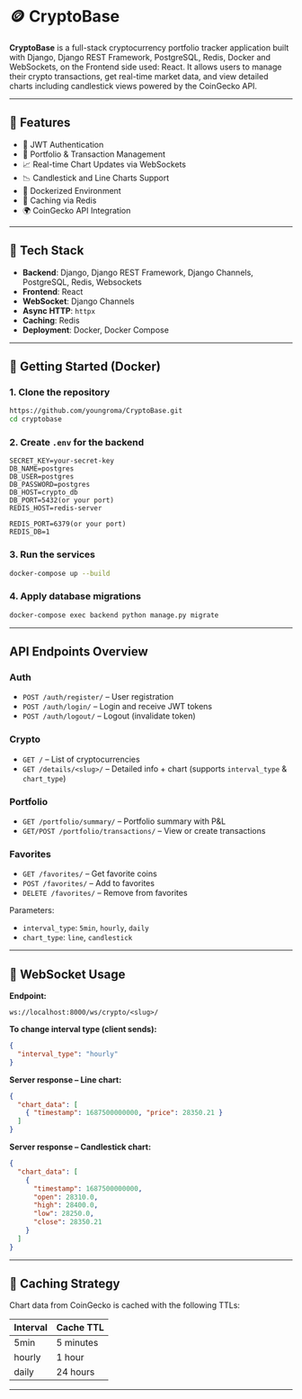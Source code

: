 # 🪙 CryptoBase

**CryptoBase** is a full-stack cryptocurrency portfolio tracker application built with Django, Django REST Framework, PostgreSQL, Redis, Docker and WebSockets, on the Frontend side used: React. It allows users to manage their crypto transactions, get real-time market data, and view detailed charts including candlestick views powered by the CoinGecko API.

---

## 🚀 Features

- 🔐 JWT Authentication
- 🧾 Portfolio & Transaction Management
- 📈 Real-time Chart Updates via WebSockets
- 📉 Candlestick and Line Charts Support
- 🐋 Dockerized Environment
- 🔁 Caching via Redis
- 🌍 CoinGecko API Integration

---

## 🧱 Tech Stack

- **Backend**: Django, Django REST Framework, Django Channels, PostgreSQL, Redis, Websockets
- **Frontend**: React
- **WebSocket**: Django Channels
- **Async HTTP**: `httpx`
- **Caching**: Redis
- **Deployment**: Docker, Docker Compose

---

## 🐳 Getting Started (Docker)

### 1. Clone the repository

```bash
https://github.com/youngroma/CryptoBase.git
cd cryptobase
```

### 2. Create `.env` for the backend

```
SECRET_KEY=your-secret-key
DB_NAME=postgres
DB_USER=postgres
DB_PASSWORD=postgres
DB_HOST=crypto_db
DB_PORT=5432(or your port)
REDIS_HOST=redis-server

REDIS_PORT=6379(or your port)
REDIS_DB=1
```

### 3. Run the services

```bash
docker-compose up --build
```

### 4. Apply database migrations

```bash
docker-compose exec backend python manage.py migrate
```

---

## API Endpoints Overview

### Auth
- `POST /auth/register/` – User registration
- `POST /auth/login/` – Login and receive JWT tokens
- `POST /auth/logout/` – Logout (invalidate token)

### Crypto
- `GET /` – List of cryptocurrencies
- `GET /details/<slug>/` – Detailed info + chart (supports `interval_type` & `chart_type`)

### Portfolio
- `GET /portfolio/summary/` – Portfolio summary with P&L
- `GET/POST /portfolio/transactions/` – View or create transactions

### Favorites
- `GET /favorites/` – Get favorite coins
- `POST /favorites/` – Add to favorites
- `DELETE /favorites/` – Remove from favorites


Parameters:

- `interval_type`: `5min`, `hourly`, `daily`
- `chart_type`: `line`, `candlestick`

---

## 🔄 WebSocket Usage

**Endpoint:**

```
ws://localhost:8000/ws/crypto/<slug>/
```

**To change interval type (client sends):**

```json
{
  "interval_type": "hourly"
}
```

**Server response – Line chart:**

```json
{
  "chart_data": [
    { "timestamp": 1687500000000, "price": 28350.21 }
  ]
}
```

**Server response – Candlestick chart:**

```json
{
  "chart_data": [
    {
      "timestamp": 1687500000000,
      "open": 28310.0,
      "high": 28400.0,
      "low": 28250.0,
      "close": 28350.21
    }
  ]
}
```

---

## 🧠 Caching Strategy

Chart data from CoinGecko is cached with the following TTLs:

| Interval      | Cache TTL         |
|---------------|-------------------|
| 5min          | 5 minutes         |
| hourly        | 1 hour            |
| daily         | 24 hours          |

---

